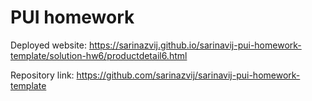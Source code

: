# PUI homework

Deployed website: https://sarinazvij.github.io/sarinavij-pui-homework-template/solution-hw6/productdetail6.html

Repository link: https://github.com/sarinazvij/sarinavij-pui-homework-template
